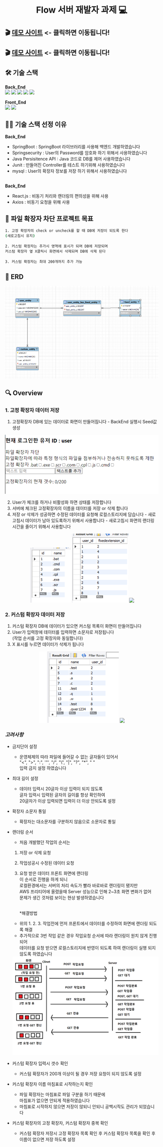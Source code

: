 <h1 align="center">Flow 서버 재발자 과제 💻 </h1>

## 🎬 [데모 사이트](http://3.37.36.42/) <- 클릭하면 이동됩니다!
## 🎬 [데모 사이트](http://13.125.220.212/) <- 클릭하면 이동됩니다!
    
## 🛠️ 기술 스택

**Back_End**<br/>
<img src="https://img.shields.io/badge/springboot-6DB33F?style=flat-square&logo=SpringBoot&logoColor=white" />
<img src="https://img.shields.io/badge/springsecurity-6DB33F?style=round&logo=springsecurity&logoColor=white" />
<img src="https://img.shields.io/badge/Java Persisitence API-6DB33F?style=round&logo=&logoColor=white" />
<img src="https://img.shields.io/badge/junit5-25A162?style=round&logo=junit5&logoColor=white" />
<img src="https://img.shields.io/badge/mysql-4479A1?style=round&logo=mysql&logoColor=white" />

**Front_End** <br/>
<img src="https://img.shields.io/badge/React.js-61DAFB?style=round&logo=React&logoColor=white" />
<img src="https://img.shields.io/badge/Axios-5A29E4?style=round&logo=Axios&logoColor=white" />

## 🤹🏻 기술 스택 선정 이유

**Back_End**

- SpringBoot : SpringBoot 라이브러리를 사용해 백엔드 개발하였습니다
- Springsecurity : User의 Password를 암호화 하기 위해서 사용하였습니다
- Java Persisitence API : Java 코드로 DB를 제어 사용하였습니다
- Junit : 만들어진 Controller를 테스트 하기위해 사용하였습니다
- mysql : User의 확장자 정보를 저장 하기 위해서 사용하였습니다 <br/><br/>

**Back_End**

- React.js : 비동기 처리와 랜더링의 편의성을 위해 사용
- Axios : 비동기 요청을 위해 사용

## 📌 파일 확장자 차단 프로젝트 목표

```sh
1. 고정 확장자의 check or uncheck를 할 때 DB에 저장이 되도록 한다
(새로고침시 유지)

2. 커스텀 확장자는 추가시 영역에 표시가 되며 DB에 저장되며
커스텀 확장자 옆 X클릭시 화면에서 삭제되며 DB에 삭제 된다

3. 커스텀 확장자는 최대 200개까지 추가 가능
```

## 📄 ERD

<center>
    <img src="./img/ERD.PNG" />
</center>

## 🔍 Overview

### 1. 고정 확장자 데이터 저장

1. 고정확장자 DB에 있는 데이터로 화면이 만들어짐니다 - BackEnd 실행시 Seed값 생성
<center>
    <img src="./img/MainPage.PNG" />
</center>

2. User가 체크를 하거나 비활성화 하면 상태를 저장합니다
3. 서버에 체크된 고정확장자의 이름을 데이터를 저장 or 삭제 합니다
4. 저장 or 삭제가 성공하면 수정된 데이터를 요청해 로컬스토리지에 담습니다 - 새로고침시 데이터가 남아 있도록하기 위해서 사용합니다 - 새로고침시 화면의 랜더링 시간을 줄이기 위해서 사용합니다
<center>
    <img src="./img/FixedList.PNG" />
    <img src="./img/FixedUser.PNG" />
    <img src="https://github.com/JoonGit/Flow_Task_Test/assets/102887528/8d08b212-8e51-42fd-9d3b-fce0c3fb42dd">
</center>

### 2. 커스텀 확장자 데이터 저장

1. 커스텀 확장자 DB에 데이터가 있으면 커스텀 목록이 화면이 만들어집니다
2. User가 입력창에 데이터를 입력하면 소문자로 저장됩니다<br/>
   (작업 순서를 고정 확장자와 동일합니다)
3. X 표시를 누르면 데이터가 삭제가 됩니다
<center>
    <img src="./img/CustomList.PNG" />
    <img src="https://github.com/JoonGit/Flow_Task_Test/assets/102887528/7741f789-de6d-4135-9fff-5c2a5382c4d1">

</center>

### _고려사항_

- 금지단어 설정

  - 운영체제의 따라 파일에 들어갈 수 없는 글자들이 있어서 <br>
    "<", ">", ":", '"', "/", "\\", "|", "?", "\*", " "<br>
    입력 금지 설정 하였습니다

- 최대 길이 설정

  - 데이터 입력시 20글자 이상 입력이 되지 않도록 <br>
    글자 입력시 입력된 글자의 길이를 항상 확인하여 <br>
    20글자가 이상 입력되면 입력이 더 이상 안되도록 설정

- 확장자 소문자 통일

  - 확장자는 대소문자를 구분하지 않음으로 소문자로 통일

- 랜더링 순서

  - 처음 개발했던 작업의 순서는

  1. 저장 or 삭제 요청
  2. 작업성공시 수정된 데이터 요청
  3. 요청 받은 데이터 프론트 화면에 랜더링<br>
     이 순서로 진행을 하게 되니<br>
     로컬환경에서는 서버의 처리 속도가 빨라 바로바로 랜더링이 됐지만<br>
     AWS 프리티어에 올렸을때 Server 성능으로 인해 2~3초 화면 변화가 없어<br>
     문제가 생긴 것처럼 보이는 현상 발생하였습니다 <br><br>

     \*해결방법

  - 위의 1. 2. 3. 작업전에 먼저 프론트에서 데이터를 수정하여 화면에 랜더링 되도록 해결
  - 추가적으로 3번 작업 같은 경우 작업요청 순서에 따라 랜더링이 원치 않게 진행되어<br>
  데이터를 요청 받으면 로컬스토리지에 반영이 되도록 하여 랜더링이 실행 되지 않도록 하였습니다
  <center>
  <img src="./img/Unwanted_rendering.png" />
  </center>

- 커스텀 확장자 입력시 갯수 확인
  - 커스텀 확장자가 200개 이상이 될 경우 저장 요청이 되지 않도록 설정
- 커스텀 확장자 이름 마침표로 시작하는지 확인
  - 파일 확장자는 마침표로 파일 구분을 하기 때문에<br>
    마침표가 없으면 안되게 적용하였습니다<br>
  - 마침표로 시작하지 않으면 저장이 않되니 안되니 공백시작도 관리가 되었습니다<br>
- 커스텀 확장자의 고정 확장자, 커스텀 확장자 중복 확인
  - 커스텀 확장자 저장시
    고정 확장자 목록 확인 후 커스텀 확장자 목록을 확인 후
    이름이 없으면 저장 하도록 설정
